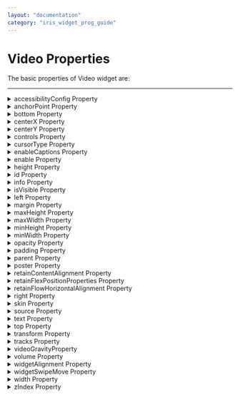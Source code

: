 ```yaml
---
layout: "documentation"
category: "iris_widget_prog_guide"
---
```

                                  


Video Properties
================

The basic properties of Video widget are:

* * *


<details close markdown="block"><summary>accessibilityConfig Property</summary>

* * *

Enables you to control accessibility behavior and alternative text for the widget.

For more information on using accessibility features in your app, see the [Accessibility]({{ site.baseurl }}/docs/documentation/Iris/iris_user_guide/Content/Accessibility_Overview.html) appendix in the Volt MX IrisUser Guide.

<b>Syntax</b>

{% highlight VoltMx %}
accessibilityConfig
{% endhighlight %}

<b>Type</b>

Object

<b>Read/Write</b>

Read + Write

<b>Remarks</b>

*   The accessibilityConfig property is enabled for all the widgets which are supported under the Flex Layout.

> **_Note:_** From Volt MX Iris V9 SP2 GA version, you can provide i18n keys as values to all the attributes used inside the `accessibilityConfig` property. Values provided in the i18n keys take precedence over values provided in `a11yLabel`, `a11yValue`, and `a11yHint` fields.

The accessibilityConfig property is a JavaScript object which can contain the following key-value pairs.

  
| Key | Type | Description | ARIA Equivalent |
| --- | --- | --- | --- |
| a11yIndex | Integer with no floating or decimal number. | This is an optional parameter. Specifies the order in which the widgets are focused on a screen. | For all widgets, this parameter maps to the `aria-index`, `index`, or `taborder` properties. |
| a11yLabel | String | This is an optional parameter. Specifies alternate text to identify the widget. Generally the label should be the text that is displayed on the screen. | For all widgets, this parameter maps to the `aria-labelledby` property of ARIA in HTML. > **_Note:_** For the Image widget, this parameter maps to the **alt** attribute of ARIA in HTML. |
| a11yValue | String | This is an optional parameter. Specifies the descriptive text that explains the action associated with the widget. On the Android platform, the text specified for a11yValue is prefixed to the a11yHint. | This parameter is similar to the a11yLabel parameter. If the a11yValue is defined, the value of a11yValue is appended to the value of a11yLabel. These values are separated by a space. |
| a11yHint | String | This is an optional parameter. Specifies the descriptive text that explains the action associated with the widget. On the Android platform, the text specified for a11yValue is prefixed to the a11yHint. | For all widgets, this parameter maps to the `aria-describedby` property of ARIA in HTML. |
| a11yHidden | Boolean | This is an optional parameter. Specifies if the widget should be ignored by assistive technology. The default option is set to _false_. This option is supported on iOS 5.0 and above, Android 4.1 and above, and SPA | For all widgets, this parameter maps to the `aria-hidden` property of ARIA in HTML. |
| a11yARIA | Object | This is an optional parameter. For each widget, the key and value provided in this object are added as the attribute and value of the HTML tags respectively. Any values provided for attributes such as `aria-labelledby` and `aria-describedby` using this attribute, takes precedence over values given in `a11yLabel` and `a11yHint` fields. When a widget is provided with the following key value pair or attribute using the a11yARIA object, the tabIndex of the widget is automatically appended as zero.`{"role": "main"}``aria-label` | This parameter is only available on the Desktop Web platform. |

Android limitations

*   If the results of the concatenation of a11y fields result in an empty string, then `accessibilityConfig` is ignored and the text that is on widget is read out.
*   The soft keypad does not gain accessibility focus during the right/left swipe gesture when the keypad appears.

SPA/Desktop Web limitations

*   When `accessibilityConfig` property is configured for any widget, the `tabIndex` attribute is added automatically to the `accessibilityConfig` property.
*   The behavior of accessibility depends on the Web browser, Web browser version, Voice Over Assistant, and Voice Over Assistant version.
*   Currently SPA/Desktop web applications support only a few ARIA tags. To achieve more accessibility features, use the attribute a11yARIA. The corresponding tags will be added to the DOM as per these configurations.

<b>Example 1</b> 

This example uses the button widget, but the principle remains the same for all widgets that have an accessibilityConfig property.

{% highlight VoltMx %}//This is a generic property that is applicable for various widgets.
//Here, we have shown how to use the accessibilityConfig Property for button widget.
/*You need to make a corresponding use of the accessibilityConfig property for other applicable widgets.*/

Form1.myButton.accessibilityConfig = {
    "a11yLabel": "Label",
    "a11yValue": "Value",
    "a11yHint": "Hint"    
};
{% endhighlight %}

<b>Example 2</b> 

This example uses the button widget to implement internationalization in `accessibilityConfig` property, but the principle remains the same for all widgets.

{% highlight VoltMx %}/*Sample code to implement internationalization in accessibilityConfig property in Native platform.*/

Form1.myButton.accessibilityConfig = {
    "a11yLabel": voltmx.i18n.getLocalizedString("key1")     
};  
/*Sample code to implement internationalization in accessibilityConfig property in Desktop Web platform.*/

Form1.myButton.accessibilityConfig = {
    "a11yLabel": "voltmx.i18n.getLocalizedString(\"key3\")"
};
{% endhighlight %}

<b>Platform Availability</b>

*   Available in the IDE
*   iOS, Android, SPA, and Desktop Web

* * *

</details>
<details close markdown="block"><summary>anchorPoint Property</summary>

* * *

Specifies the anchor point of the widget bounds rectangle using the widget's coordinate space.

<b>Syntax</b>

{% highlight VoltMx %}
anchorPoint
{% endhighlight %}

<b>Type</b>

JSObject

<b>Read/Write</b>

Read + Write

<b>Remarks</b>

The value for this property is a JavaScript dictionary object with the keys "x" and "y". The values for the "x" and "y" keys are floating-point numbers ranging from 0 to 1. All geometric manipulations to the widget occur about the specified point. For example, applying a rotation transform to a widget with the default anchor point causes the widget to rotate around its center.

The default value for this property is center ( {"x":0.5, "y":0.5} ), that represents the center of the widgets bounds rectangle. The behavior is undefined if the values are outside the range zero (0) to one (1).

<b>Example</b>

{% highlight voltMx %}Form1.widget1.anchorPoint = {
    "x": 0.5,
    "y": 0.5
};
{% endhighlight %}

<b>Platform Availability</b>

*   iOS, Android, Windows, and SPA

* * *

</details>
<details close markdown="block"><summary>bottom Property</summary>

* * *

This property determines the bottom edge of the widget and is measured from the bottom bounds of the parent container.

The bottom property determines the position of the bottom edge of the widget’s bounding box. The value may be set using DP (Device Independent Pixels), Percentage, or Pixels. In freeform layout, the distance is measured from the bottom edge of the parent container. In flow-vertical layout, the value is ignored. In flow-horizontal layout, the value is ignored.

The bottom property is used only if the Height property is not provided.

<b>Syntax</b>

{% highlight VoltMx %}
bottom
{% endhighlight %}

<b>Type</b>

String

<b>Read/Write</b>

Read + Write

<b>Remarks</b>

The property determines the bottom edge of the widget and is measured from the bottom bounds of the parent container.

If the layoutType is set as voltmx.flex.FLOW\_VERTICAL, the bottom property is measured from the top edge of bottom sibling widget. The vertical space between two widgets is measured from bottom of the top sibling widget and the top of the bottom sibling widget.

<b>Example</b>

{% highlight VoltMx %}//Sample code to set the bottom property for widgets by using DP, Percentage and Pixels.
frmHome.widgetID.bottom = "50dp";

frmHome.widgetID.bottom = "10%";

frmHome.widgetID.bottom = "10px";
{% endhighlight %}

<b>Platform Availability</b>

*   Available in the IDE
*   iOS, Android, Windows, SPA , and Desktop Web

* * *

</details>
<details close markdown="block"><summary>centerX Property</summary>

* * *

This property determines the center of a widget measured from the left bounds of the parent container.

The centerX property determines the horizontal center of the widget’s bounding box. The value may be set using DP (Device Independent Pixels), Percentage, or Pixels. In freeform layout, the distance is measured from the left edge of the parent container. In flow-vertical layout, the distance is measured from the left edge of the parent container. In flow-horizontal layout, the distance is measured from the right edge of the previous sibling widget in the hierarchy.

<b>Syntax</b>

{% highlight VoltMx %}
centerX
{% endhighlight %}

<b>Type</b>

String

<b>Read/Write</b>

Read + Write

<b>Remarks</b>

If the layoutType is set as voltmx.flex.FLOW\_HORIZONTAL, the centerX property is measured from right edge of the left sibling widget.

<b>Example</b>

{% highlight VoltMx %}//Sample code to set the centerX property for widgets by using DP, Percentage and Pixels.
frmHome.widgetID.centerX = "50dp";

frmHome.widgetID.centerX = "10%";

frmHome.widgetID.centerX = "10px";
{% endhighlight %}

<b>Platform Availability</b>

*   Available in the IDE
*   iOS, Android, Windows, SPA, and Desktop Web

* * *

</details>
<details close markdown="block"><summary>centerY Property</summary>

* * *

This property determines the center of a widget measured from the top bounds of the parent container.

The centerY property determines the vertical center of the widget’s bounding box. The value may be set using DP (Device Independent Pixels), Percentage, or Pixels. In freeform layout, the distance is measured from the top edge of the parent container. In flow-horizontal layout, the distance is measured from the top edge of the parent container. In flow-vertical layout, the distance is measured from the bottom edge of the previous sibling widget in the hierarchy.

<b>Syntax</b>

{% highlight VoltMx %}
centerY
{% endhighlight %}

<b>Type</b>

String

<b>Read/Write</b>

Read + Write

<b>Remarks</b>

If the layoutType is set as voltmx.flex.FLOW\_VERTICAL, the centerY property is measured from bottom edge of the top sibling widget.

<b>Example</b>

{% highlight VoltMx %}//Sample code to set the centerY property for widgets by using DP, Percentage and Pixels.
frmHome.widgetID.centerY = "50dp";

frmHome.widgetID.centerY = "10%";

frmHome.widgetID.centerY = "10px";
{% endhighlight %}

<b>Platform Availability</b>

*   Available in the IDE
*   iOS, Android, Windows, SPA, and Desktop Web

* * *

</details>
<details close markdown="block"><summary>controls Property</summary>

* * *

Specifies whether to display the video controls or not.

<b>Syntax</b>

{% highlight VoltMx %}
controls
{% endhighlight %}

<b>Type</b>

Boolean

<b>Read/Write</b>

Read only

<b>Remarks</b>

The default value for this property is true.

If set to false, the video controls are not displayed.

If set to true, the video controls are displayed.

<b>Example</b>

{% highlight VoltMx %}//Sample code to set the controls property of a Video widget.  
  
frmVideo.myVideo.controls=true;  

{% endhighlight %}

<b>Platform Availability</b>

*   Available in IDE
*   iOS, Android, and Desktop Web

* * *

</details>
<details close markdown="block"><summary>cursorType Property</summary>

* * *

In Desktop Web applications, when you hover the mouse over any widget, a mouse pointer appears. Using the cursorType property in Iris, you can specify the type of the mouse pointer.

<b>Syntax</b>

{% highlight VoltMx %}
cursorType
{% endhighlight %}

<b>Type</b>

String.

You must provide valid CSS cursor value such as wait, grab, help, etc. to the cursorType property.

<b>Read/Write</b>

Read + Write

<b>Remarks</b>

To add the `cursorType` property using Volt MX Iris in a Desktop Web application, follow these steps.

1.  In Volt MX Iris, open the Desktop Web application. From the **Project** explorer, expand **Responsive Web/ Desktop**\> **Forms** and select the form to which you need to make the changes.
2.  On the canvas, select the widget for which you want to specify the cursor type. For example, button.
3.  From the **Properties** panel, navigate to the **Skin** tab > **Hover Skin** tab.  
    You will find that the details of the hover skin is not enabled here.
4.  Check the **Enable** option to add a hover skin to your widget.  
    The details and configurations of the hover skin is enabled.
5.  Under the **General** section, for the Platform option, click the ellipsis icon.  
    The **Fork Skin** window appears.
6.  In the **Fork Skin** window, for **Desktop**, check under **HTML5 SPA**.
7.  Click **Ok**. You have successfully forked your hover skin for Desktop Web application.  
    You can see that the **Cursor Type** property has been added under the **General** section.
8.  Select a value from the drop-down list to set the **Cursor Type** for the widget.

<b>Example</b>

{% highlight VoltMx %} //This is a generic property and is applicable for many widgets.  
  
/*The example provided is for the Button widget. Make the required changes in the example while using other widgets.*/
  
frmButton.myButton.cursorType = "wait";

{% endhighlight %}

<b>Platform Availability</b>

*   Available in IDE
*   Desktop Web

* * *

</details>
<details close markdown="block"><summary>enableCaptions Property</summary>

* * *

This property specifies the visibility of captions for a video that is playing.

<b>Syntax</b>

{% highlight VoltMx %}
enableCaptions
{% endhighlight %}

<b>Type</b>

Boolean

<b>Read/Write</b>

Read + Write

<b>Example</b>

{% highlight VoltMx %}//Sample code to set the enableCaptions property of a Video widget   
  
//where myVideo is a video widget in frmVideo Form
frmVideo.myVideo.enableCaptions = true/false

{% endhighlight %}

Accessible from IDE

Yes

<b>Platform Availability</b>

*   iOS, Android, and SPA

* * *

</details>
<details close markdown="block"><summary>enable Property</summary>

* * *

The `enable` property is used to control the actionability of the widgets. In a scenario where you want to display a widget but not invoke any action on the widget, configure the `enable` property to false to achieve it.

This is a constructor level property and applicable for all widgets in Volt MX Iris.

<b>Syntax</b>

{% highlight VoltMx %}
enable
{% endhighlight %}

<b>Type</b>

Boolean

<b>Read/Write</b>

Read + Write

<b>Remarks</b>

The default value of this property is true.

When `enable` property is configured to true, the action associated with a widget can be invoked by the user in the application.

When `enable` property is configured to false, the action associated with a widget cannot be invoked by the user in the application.

<b>Example</b>

{% highlight VoltMx %}//This is a generic property and is applicable for many widgets.  
  
/*The example provided is for the Button widget. Make the changes required in the example while using other widgets.*/
  
frmButton.myBtn.enable= true;
{% endhighlight %}

<b>Platform Availability</b>

*   Android, iOS, Windows, SPA, and Desktop web

 

* * *

</details>
<details close markdown="block"><summary>height Property</summary>

* * *

Determines the height of the widget and measured along the y-axis.

The height property determines the height of the widget’s bounding box. The value may be set using DP (Device Independent Pixels), Percentage, or Pixels. For supported widgets, the height may be derived from either the widget or container’s contents by setting the height to “preferred”.

<b>Syntax</b>

{% highlight VoltMx %}
height
{% endhighlight %}

<b>Type</b>

Number, String, and Constant

<b>Read/Write</b>

Read + Write

<b>Remarks</b>

Following are the available measurement options:

*   %: Specifies the values in percentage relative to the parent dimensions.
*   px: Specifies the values in terms of device hardware pixels.
*   dp: Specifies the values in terms of device independent pixels.
*   default: Specifies the default value of the widget.
*   voltmx.flex.USE\_PREFERED\_SIZE: When this option is specified, the layout uses preferred height of the widget as height and preferred size of the widget is determined by the widget and may varies between platforms.

<b>Example</b>

{% highlight VoltMx %}/*Sample code to set the height property for a Video widget by using DP, Percentage and Pixels.*/
frmVideo.myVideo.height="50dp";

frmVideo.myVideo.height="10%";

frmVideo.myVideo.height="10px";

{% endhighlight %}

<b>Platform Availability</b>

*   Available in the IDE
*   iOS
*   Android
*   Windows
*   SPA

* * *

</details>
<details close markdown="block"><summary>id Property</summary>

* * *

id is a unique identifier of a Video consisting of alpha numeric characters. Every Video should have a unique ID within a Form.

> **_Note:_** This is a **Construct-only property**. You cannot set this property through a widget constructor. But you can always read and write data to it.  

<b>Syntax</b>

{% highlight VoltMx %}
id
{% endhighlight %}

<b>Type</b>

String - \[Mandatory\]

<b>Read/Write</b>

Yes - (Read only)

<b>Example</b>

{% highlight VoltMx %}//Defining the properties for Video with Id:"video"
var video1 = new voltmx.ui.Video({
    "id": "video1",
    "isVisible": true,
    "controls": false,
    "width": "100%",
    "height": "100%",
    "zIndex": 3,
    "source": {
        "mp4": "http://www.quirksmode.org.html5/videos/big_buck_bunny.mp4"
    },
    "poster": null,
    "onPrepared": onPreparedCallBack
});

//Reading id of the Video
alert("Video id is :" + video1.id);
{% endhighlight %}

Accessible from IDE

Yes

<b>Platform Availability</b>

*   iOS, Android, SPA, and Desktop Web

* * *

</details>
<details close markdown="block"><summary>info Property</summary>

* * *

A custom JSObject with the key value pairs that a developer can use to store the context with the widget. This will help in avoiding the globals to most part of the programming.

<b>Syntax</b>

{% highlight VoltMx %}
info
{% endhighlight %}

<b>Type</b>

JSObject

<b>Read/Write</b>

Read + Write

<b>Remarks</b>

The info property can hold any JSObject. After assigning the JSObject to this property, the JSObject should not be modified.

<b>Example</b>

{% highlight VoltMx %}//Sample code to set the info property for a Video widget.
frmVideo.myVideo.info={
    key: "video"
};
//Reading info of the Video widget.
alert("TextBox widget info is ::" +frmVideo.myVideo.info);

{% endhighlight %}

Accessible from IDE

Yes

<b>Platform Availability</b>

*   iOS, Android, SPA, and Desktop Web

* * *

</details>
<details close markdown="block"><summary>isVisible Property</summary>

* * *

This property controls the visibility of the Video widget on the form.

Default: _true_

If set to _false,_ the widget is not displayed.

If set to _true,_ the widget is displayed.

<b>Syntax</b>

{% highlight VoltMx %}
isVisible
{% endhighlight %}

<b>Type</b>

Boolean

<b>Read/Write</b>

Yes - (Read and Write)

<b>Example</b>

{% highlight VoltMx %}//Sample code to set the isVisible property of a Video widget.  
  
frmVideo.myVideo.isVisible=true;  

{% endhighlight %}

> **_Note:_** You can set the visibility of a widget dynamically from code using the setVisibility method.

Accessible from IDE

Yes

<b>Platform Availability</b>

*   iOS, Android, SPA, and Desktop Web

* * *

</details>
<details close markdown="block"><summary>left Property</summary>

* * *

This property determines the lower left corner edge of the widget and is measured from the left bounds of the parent container.

The left property determines the position of the left edge of the widget’s bounding box. The value may be set using DP (Device Independent Pixels), Percentage, or Pixels. In freeform layout, the distance is measured from the left edge of the parent container. In flow-vertical layout, the distance is measured from the left edge of the parent container. In flow-horizontal layout, the distance is measured from the right edge of the previous sibling widget in the hierarchy.

<b>Syntax</b>

{% highlight VoltMx %}
left
{% endhighlight %}

<b>Type</b>

String

<b>Read/Write</b>

Read + Write

<b>Remarks</b>

If the layoutType is set as voltmx.flex.FLOW\_HORIZONTAL, the left property is measured from right edge of the left sibling widget.

<b>Example</b>

{% highlight VoltMx %}//Sample code to set the left property for widgets by using DP, Percentage and Pixels.
frmHome.widgetID.left = "50dp";

frmHome.widgetID.left = "10%";

frmHome.widgetID.left = "10px";
{% endhighlight %}

<b>Platform Availability</b>

*   Available in the IDE
*   iOS, Android, Windows, SPA, and Desktop Web

* * *

</details>
<details close markdown="block"><summary>margin Property</summary>

* * *

Defines the space around a widget. You can use this option to define the left, top, right, and bottom distance between the widget and the next element. The Array format is \[left, top, right, bottom\]. For example: \[10,10,10,10\].

To define the margin values for a platform, click the (![](Resources/Images/clicktoedit.png)) button against the property to open the _Margin_ screen. Select the checkbox against the platform for which you want to define the margins and enter the top, left, right, and bottom margin values.

If you want to use the margin values set for a platform across other platforms, you can click the _Apply To_ button and select the platforms on which you want the margin values to be applied.

The following image illustrates the window to define the margins for platforms:

![](Resources/Images/MarginSS.png)

The following image illustrates a widget with a defined margin:

![](Resources/Images/Margin.png)

<b>Syntax</b>

{% highlight VoltMx %}
margin
{% endhighlight %}

<b>Type</b>

Array of Numbers

<b>Read/Write</b>

Yes - (Read and Write)

<b>Example</b>

{% highlight VoltMx %}//Sample code to set the margin property of a Video widget.  
  
frmVideo.myVideo.margin=[5, 5, 5, 5];  

{% endhighlight %}

Accessible from IDE

Yes

<b>Platform Availability</b>

*   SPA

* * *

</details>
<details close markdown="block"><summary>maxHeight Property</summary>

* * *

This property specifies the maximum height of the widget and is applicable only when the height property is not specified.

The maxHeight property determines the maximum height of the widget’s bounding box. The value may be set using DP (Device Independent Pixels), Percentage, or Pixels. The maxHeight value overrides the preferred, or “autogrow” height, if the maxHeight is less than the derived content height of the widget.

<b>Syntax</b>

{% highlight VoltMx %}
maxHeight
{% endhighlight %}

<b>Type</b>

Number

<b>Read/Write</b>

Read + Write

<b>Example</b>

{% highlight VoltMx %}//Sample code to set the maxHeight property for widgets by using DP, Percentage and Pixels.
frmHome.widgetID.maxHeight = "50dp";

frmHome.widgetID.maxHeight = "10%";

frmHome.widgetID.maxHeight = "10px";
{% endhighlight %}

<b>Platform Availability</b>

*   Available in the IDE
*   iOS, Android, Windows, SPA, and Desktop Web

* * *

</details>
<details close markdown="block"><summary>maxWidth Property</summary>

* * *

This property specifies the maximum width of the widget and is applicable only when the width property is not specified.

The Width property determines the maximum width of the widget’s bounding box. The value may be set using DP (Device Independent Pixels), Percentage, or Pixels. The maxWidth value overrides the preferred, or “autogrow” width, if the maxWidth is less than the derived content width of the widget.

<b>Syntax</b>

{% highlight VoltMx %}
maxWidth
{% endhighlight %}

<b>Type</b>

Number

<b>Read/Write</b>

Read + Write

<b>Example</b>

{% highlight VoltMx %}//Sample code to set the maxWidth property for widgets by using DP, Percentage and Pixels.
frmHome.widgetID.maxWidth = "50dp";

frmHome.widgetID.maxWidth = "10%";

frmHome.widgetID.maxWidth = "10px";
{% endhighlight %}

<b>Platform Availability</b>

*   Available in the IDE
*   iOS, Android, Windows, SPA, and Desktop Web

* * *

</details>
<details close markdown="block"><summary>minHeight Property</summary>

* * *

This property specifies the minimum height of the widget and is applicable only when the height property is not specified.

The minHeight property determines the minimum height of the widget’s bounding box. The value may be set using DP (Device Independent Pixels), Percentage, or Pixels. The minHeight value overrides the preferred, or “autogrow” height, if the minHeight is larger than the derived content height of the widget.

<b>Syntax</b>

{% highlight VoltMx %}
minHeight
{% endhighlight %}

<b>Type</b>

Number

<b>Read/Write</b>

Read + Write

<b>Example</b>

{% highlight VoltMx %}//Sample code to set the minHeight property for widgets by using DP, Percentage and Pixels.
frmHome.widgetID.minHeight = "50dp";

frmHome.widgetID.minHeight = "10%";

frmHome.widgetID.minHeight = "10px";
{% endhighlight %}

<b>Platform Availability</b>

*   Available in the IDE
*   iOS, Android, Windows, SPA, and Desktop Web

* * *

</details>
<details close markdown="block"><summary>minWidth Property</summary>

* * *

This property specifies the minimum width of the widget and is applicable only when the width property is not specified.

The minWidth property determines the minimum width of the widget’s bounding box. The value may be set using DP (Device Independent Pixels), Percentage, or Pixels. The minWidth value overrides the preferred, or “autogrow” width, if the minWidth is larger than the derived content width of the widget.

<b>Syntax</b>

{% highlight VoltMx %}
minWidth
{% endhighlight %}

<b>Type</b>

Number

<b>Read/Write</b>

Read only

<b>Example</b>

{% highlight VoltMx %}//Sample code to set the minWidth property for widgets by using DP, Percentage and Pixels.
frmHome.widgetID.minWidth = "50dp";

frmHome.widgetID.minWidth = "10%";

frmHome.widgetID.minWidth = "10px";
{% endhighlight %}

<b>Platform Availability</b>

*   Available in the IDE
*   iOS, Android, Windows, SPA, and Desktop Web

* * *

</details>
<details close markdown="block"><summary>opacity Property</summary>

* * *

Specifies the opacity of the widget. The value of this property must be in the range 0.0 (transparent) to 1.0 (opaque). Any values outside this range are fixed to the nearest minimum or maximum value.

Specifies the opacity of the widget. Valid opacity values range from 0.0 (transparent), to 1.0 (opaque). Values set to less than zero will default to zero. Values more than 1.0 will default to 1. Interaction events set on a transparent widget will still be fired. To disable the events, also set the “isVisible” property to “false”.

<b>Syntax</b>

{% highlight VoltMx %}
opacity
{% endhighlight %}

<b>Type</b>

Number

<b>Read/Write</b>

Read + Write

<b>Remarks</b>

> **_Note:_** This property has more priority compared to the values coming from the configured skin.

<b>Example</b>

{% highlight VoltMx %}//Sample code to make the widget transparent by using the opacity property.
frmHome.widgetID.opacity = 0;

//Sample code to make the widget opaque by using the opacity property.
frmHome.widgetID.opacity = 1;
{% endhighlight %}

<b>Platform Availability</b>

*   Not available in the IDE.
*   iOS, Android, Windows, SPA, and Desktop Web

* * *

</details>
<details close markdown="block"><summary>padding Property</summary>

* * *

Defines the space between the content of the widget and the widget boundaries. You can use this option to define the top, left, right, and bottom distance between the widget content and the widget boundary. The Array format is \[left, top, right, bottom\]. For example: \[10,10,10,10\].

To define the padding values for a platform, click the (![](Resources/Images/clicktoedit.png)) button against the property to open the _Padding_ screen. Select the checkbox against the platform for which you want to define the padding's and enter the top, left, right, and bottom padding values.

If you want to use the padding values set for a platform across other platforms, you can click the _Apply To_ button and select the platforms on which you want the padding values to be applied.

> **_Note:_** Due to Browser restrictions, you cannot apply Padding for a [ComboBox](ComboBox.html), [Form](Form.html) and [ListBox](ListBox.html) widgets on Mobile Web platform.

> **_Note:_** If no skin is applied to a Button, then Padding is not supported on iPhone. This is due to iOS Safari browser limitation. If you want the padding to be applied, apply a skin to the button and then apply padding.

The following image illustrates the window to define the padding's for platforms:

![](Resources/Images/PaddingSS.png)  
  
The following image illustrates a widget with a defined padding:

![](Resources/Images/Padding.png)

<b>Syntax</b>

{% highlight VoltMx %}
padding
{% endhighlight %}

<b>Type</b>

Array of Numbers

<b>Read/Write</b>

Yes - (Read and Write)

<b>Example</b>

{% highlight VoltMx %}//Sample code to set the padding property of a Video widget.  
  
frmVideo.myVideo.padding=[5, 5, 5, 5];  

{% endhighlight %}

Accessible from IDE

Yes

<b>Platform Availability</b>

*   SPA

* * *

</details>
<details close markdown="block"><summary>parent Property</summary>

* * *

Helps you access the parent of the widget. If the widget is not part of the widget hierarchy, the parent property returns null.

<b>Syntax</b>

{% highlight VoltMx %}
parent
{% endhighlight %}

<b>Read/Write</b>

Read only

<b>Remarks</b>

> **_Note:_** The property works for all the widgets inside a FlexForm, FlexContainer or FlexScrollContainer.

<b>Example</b>

{% highlight VoltMx %}function func() {

    voltmx.print("The parent of the widget" + JSON.stringify(Form1.widgetID.parent));

}
{% endhighlight %}

<b>Platform Availability</b>

*   Not available in the IDE
*   iOS, Android, Windows, SPA, and Desktop Web

* * *

</details>
<details close markdown="block"><summary>poster Property</summary>

* * *

You can specify an image which is to be displayed as a poster or as a starting image for the video. The image location must point to an external URL. For example, www.voltmx.com/sites/all/themes/voltmx/logo.png

<b>Syntax</b>

{% highlight VoltMx %} poster
{% endhighlight %}

<b>Type</b>

{% highlight VoltMx %}
String
{% endhighlight %}


<b>Read/Write</b>

No

<b>Example</b>

{% highlight VoltMx %}//Defining the properties for Video with poster:"Sample URL"
var videoBasic = {
    Id: "video",
    skin: "vSkin",
    source: {
        mp4: "mp4 URL",
        web: "webm URL",
        ogg: "ogv URL"
    },
    isVisible: true
};

var videoLayout = {
    widgetAlignment: constants.WIDGET_ALIGN_TOP_LEFT,
    containerWeight: 99,
    padding: [5, 5, 5, 5]
};

//Creating the Video.
var video = new voltmx.ui.Video(videoBasic, videoLayout, {
    poster: "Sample URL"
});
/*Sample URL means URL of the poster which will be displayed 
when the video is not playing.*/
{% endhighlight %}

Accessible from IDE

Yes

<b>Platform Availability</b>

*   Mobile Web (advanced)
*   SPA

* * *

</details>
<details close markdown="block"><summary>retainContentAlignment Property</summary>

* * *

This property is used to retain the content alignment property value, as it was defined.

> **_Note:_** Locale-level configurations take priority when invalid values are given to this property, or if it is not defined.

The mirroring widget layout properties should be defined as follows.

{% highlight VoltMx %}function getIsFlexPositionalShouldMirror(widgetRetainFlexPositionPropertiesValue) {
    return (isI18nLayoutConfigEnabled &&
    localeLayoutConfig[defaultLocale]
    ["mirrorFlexPositionalProperties"] == true &&
    !widgetRetainFlexPositionPropertiesValue);
}
{% endhighlight %}

The following table illustrates how widgets consider Local flag and Widget flag values.

  
| Properties | Local Flag Value | Widget Flag Value | Action |
| --- | --- | --- | --- |
| Mirror/retain FlexPositionProperties | true | true | Use the designed layout from widget for all locales. Widget layout overrides everything else. |
| Mirror/retain FlexPositionProperties | true | false | Use Mirror FlexPositionProperties since locale-level Mirror is true. |
| Mirror/retain FlexPositionProperties | true | not specified | Use Mirror FlexPositionProperties since locale-level Mirror is true. |
| Mirror/retain FlexPositionProperties | false | true | Use the designed layout from widget for all locales. Widget layout overrides everything else. |
| Mirror/retain FlexPositionProperties | false | false | Use the Design/Model-specific default layout. |
| Mirror/retain FlexPositionProperties | false | not specified | Use the Design/Model-specific default layout. |
| Mirror/retain FlexPositionProperties | not specified | true | Use the designed layout from widget for all locales. Widget layout overrides everything else. |
| Mirror/retain FlexPositionProperties | not specified | false | Use the Design/Model-specific default layout. |
| Mirror/retain FlexPositionProperties | not specified | not specified | Use the Design/Model-specific default layout. |

<b>Syntax</b>

{% highlight VoltMx %}
retainContentAlignment
{% endhighlight %}

<b>Type</b>

Boolean

<b>Read/Write</b>

No (only during widget-construction time)

<b>Example</b>

{% highlight VoltMx %}//This is a generic property that is applicable for various widgets.
//Here, we have shown how to use the retainContentAlignment property for Button widget.
/*You need to make a corresponding use of the 
retainContentAlignment property for other applicable widgets.*/
var btn = new voltmx.ui.Button({
    "focusSkin": "defBtnFocus",
    "height": "50dp",
    "id": "myButton",
    "isVisible": true,
    "left": "0dp",
    "skin": "defBtnNormal",
    "text": "text always from top left",
    "top": "0dp",
    "width": "260dp",
    "zIndex": 1
}, {
    "contentAlignment": constants.CONTENT_ALIGN_TOP_LEFT,
    "displayText": true,
    "padding": [0, 0, 0, 0],
    "paddingInPixel": false,
    "retainFlexPositionProperties": false,
    "retainContentAlignment": true
}, {});
{% endhighlight %}

<b>Platform Availability</b>

*   Available in IDE
*   Windows, iOS, Android, and SPA

* * *

</details>
<details close markdown="block"><summary>retainFlexPositionProperties Property</summary>

* * *

This property is used to retain flex positional property values as they were defined. The flex positional properties are left, right, and padding.

> **_Note:_** Locale-level configurations take priority when invalid values are given to this property, or if it is not defined.

The mirroring widget layout properties should be defined as follows.

{% highlight VoltMx %}function getIsFlexPositionalShouldMirror(widgetRetainFlexPositionPropertiesValue) {
    return (isI18nLayoutConfigEnabled &&
    localeLayoutConfig[defaultLocale]
    ["mirrorFlexPositionalProperties"] == true &&
    !widgetRetainFlexPositionPropertiesValue);
}
{% endhighlight %}

The following table illustrates how widgets consider Local flag and Widget flag values.

  
| Properties | Local Flag Value | Widget Flag Value | Action |
| --- | --- | --- | --- |
| Mirror/retain FlexPositionProperties | true | true | Use the designed layout from widget for all locales. Widget layout overrides everything else. |
| Mirror/retain FlexPositionProperties | true | false | Use Mirror FlexPositionProperties since locale-level Mirror is true. |
| Mirror/retain FlexPositionProperties | true | not specified | Use Mirror FlexPositionProperties since locale-level Mirror is true. |
| Mirror/retain FlexPositionProperties | false | true | Use the designed layout from widget for all locales. Widget layout overrides everything else. |
| Mirror/retain FlexPositionProperties | false | false | Use the Design/Model-specific default layout. |
| Mirror/retain FlexPositionProperties | false | not specified | Use the Design/Model-specific default layout. |
| Mirror/retain FlexPositionProperties | not specified | true | Use the designed layout from widget for all locales. Widget layout overrides everything else. |
| Mirror/retain FlexPositionProperties | not specified | false | Use the Design/Model-specific default layout. |
| Mirror/retain FlexPositionProperties | not specified | not specified | Use the Design/Model-specific default layout. |

<b>Syntax</b>

{% highlight VoltMx %}
retainFlexPositionProperties
{% endhighlight %}


<b>Type</b>

Boolean

<b>Read/Write</b>

No (only during widget-construction time)

<b>Example</b>

{% highlight VoltMx %}//This is a generic property that is applicable for various widgets.
//Here, we have shown how to use the retainFlexPositionProperties property for Button widget.
/*You need to make a corresponding use of the 
retainFlexPositionProperties property for other applicable widgets.*/
var btn = new voltmx.ui.Button({
    "focusSkin": "defBtnFocus",
    "height": "50dp",
    "id": "myButton",
    "isVisible": true,
    "left": "0dp",
    "skin": "defBtnNormal",
    "text": "always left",
    "top": "0dp",
    "width": "260dp",
    "zIndex": 1
}, {
    "contentAlignment": constants.CONTENT_ALIGN_CENTER,
    "displayText": true,
    "padding": [0, 0, 0, 0],
    "paddingInPixel": false,
    "retainFlexPositionProperties": true,
    "retainContentAlignment": false
}, {});
{% endhighlight %}

<b>Platform Availability</b>

*   Available in IDE
*   Windows, iOS, Android, and SPA

* * *

</details>
<details close markdown="block"><summary>retainFlowHorizontalAlignment Property</summary>

* * *

This property is used to convert Flow Horizontal Left to Flow Horizontal Right.

> **_Note:_** Locale-level configurations take priority when invalid values are given to this property, or if it is not defined.

The mirroring widget layout properties should be defined as follows.

{% highlight VoltMx %}function getIsFlexPositionalShouldMirror(widgetRetainFlexPositionPropertiesValue) {
    return (isI18nLayoutConfigEnabled &&
    localeLayoutConfig[defaultLocale]
    ["mirrorFlexPositionalProperties"] == true &&
    !widgetRetainFlexPositionPropertiesValue);
}
{% endhighlight %}

The following table illustrates how widgets consider Local flag and Widget flag values.

  
| Properties | Local Flag Value | Widget Flag Value | Action |
| --- | --- | --- | --- |
| Mirror/retain FlexPositionProperties | true | true | Use the designed layout from widget for all locales. Widget layout overrides everything else. |
| Mirror/retain FlexPositionProperties | true | false | Use Mirror FlexPositionProperties since locale-level Mirror is true. |
| Mirror/retain FlexPositionProperties | true | not specified | Use Mirror FlexPositionProperties since locale-level Mirror is true. |
| Mirror/retain FlexPositionProperties | false | true | Use the designed layout from widget for all locales. Widget layout overrides everything else. |
| Mirror/retain FlexPositionProperties | false | false | Use the Design/Model-specific default layout. |
| Mirror/retain FlexPositionProperties | false | not specified | Use the Design/Model-specific default layout. |
| Mirror/retain FlexPositionProperties | not specified | true | Use the designed layout from widget for all locales. Widget layout overrides everything else. |
| Mirror/retain FlexPositionProperties | not specified | false | Use the Design/Model-specific default layout. |
| Mirror/retain FlexPositionProperties | not specified | not specified | Use the Design/Model-specific default layout. |

<b>Syntax</b>

{% highlight VoltMx %}
retainFlowHorizontalAlignment
{% endhighlight %}

<b>Type</b>

Boolean

<b>Read/Write</b>

No (only during widget-construction time)

<b>Example</b>

{% highlight VoltMx %}//This is a generic property that is applicable for various widgets.
//Here, we have shown how to use the retainFlowHorizontalAlignment property for Button widget.
/*You need to make a corresponding use of the 
retainFlowHorizontalAlignment property for other applicable widgets. */
var btn = new voltmx.ui.Button({
 "focusSkin": "defBtnFocus",
 "height": "50dp",
 "id": "myButton",
 "isVisible": true,
 "left": "0dp",
 "skin": "defBtnNormal",
 "text": "always left",
 "top": "0dp",
 "width": "260dp",
 "zIndex": 1
}, {
 "contentAlignment": constants.CONTENT_ALIGN_CENTER,
 "displayText": true,
 "padding": [0, 0, 0, 0],
 "paddingInPixel": false,
 "retainFlexPositionProperties": true,
 "retainContentAlignment": false,
 "retainFlowHorizontalAlignment ": false
}, {});
{% endhighlight %}

<b>Platform Availability</b>

*   Available in IDE
*   Windows, iOS, Android, and SPA

* * *

</details>
<details close markdown="block"><summary>right Property</summary>

* * *

This property determines the lower right corner of the widget and is measured from the right bounds of the parent container.

The right property determines the position of the right edge of the widget’s bounding box. The value may be set using DP (Device Independent Pixels), Percentage, or Pixels. In freeform layout, the distance is measured from the left edge of the parent container. In flow-vertical layout, value is ignored. In flow-horizontal layout, the value is ignored.

The right property is used only if the width property is not provided.

<b>Syntax</b>

{% highlight VoltMx %}
right
{% endhighlight %}


<b>Type</b>

String

<b>Read/Write</b>

Read + Write

<b>Remarks</b>

If the layoutType is set as voltmx.flex.FLOW\_HORIZONTAL, the right property is measured from left edge of the right sibling widget. The horizontal space between two widgets is measured from right of the left sibling widget and left of the right sibling widget.

<b>Example</b>

{% highlight VoltMx %}//Sample code to set the right property for widgets by using DP, Percentage and Pixels.
frmHome.widgetID.right = "50dp";

frmHome.widgetID.right = "10%";

frmHome.widgetID.right = "10px";
{% endhighlight %}

<b>Platform Availability</b>

*   Available in the IDE
*   iOS, Android, Windows, SPA, and Desktop Web

* * *

</details>
<details close markdown="block"><summary>skin Property</summary>

* * *

Specifies the look and feel of the video.

<b>Syntax</b>

{% highlight VoltMx %}
skin
{% endhighlight %}

<b>Type</b>

String

<b>Read/Write</b>

Yes - (Read and Write)

<b>Example</b>

{% highlight VoltMx %}//Sample code to set the skin property of a Video widget.  
  
frmVideo.myVideo.skin="vSkin";  

{% endhighlight %}

Accessible from IDE

Yes

<b>Platform Availability</b>

*   iOS, Android, SPA, and Desktop Web

* * *

</details>
<details close markdown="block"><summary>source Property</summary>

* * *

The feature specifies the URLs of a video that is to be streamed, the path of the video from the local asset, and the video captured from the camera.

> **_Note:_** It is mandatory to specify the URLs for all the three different formats. The device browser plays a format that is compatible with the underlying Native SDK.

<b>Syntax</b>

{% highlight VoltMx %}
source
{% endhighlight %}

<b>Type</b>

JSObject

<b>Read/Write</b>

Yes - (Read and Write)

<b>Remarks</b>

Define the source parameter as a JSObject with key as mp4, mov, or rawBytes. For example:

*   SPA

{% highlight VoltMx %}{
    mp4: "mp4 URL",
    webm: "webm URL",
    ogg: "ogv URL"
}
{% endhighlight %}

*   iOS

{% highlight VoltMx %}{
    mp4: "mp4 URL",
    mov: "mov URL",
    "rawBytes": camera1.rawBytes
}
{% endhighlight %}

*   Android

{% highlight VoltMx %}{
    mp4: "mp4 URL",
    "rawBytes": camera1.rawBytes
}
{% endhighlight %}

The "camera1.rawBytes" in the above examples is the output from the voltmx.camera.rawBytes.

The following table lists the formats supported for different platforms.

  
| Platform | Formats |
| --- | --- |
| SPA  | MPEG 4 (mp4), webm, and ogv |
| Android | MPEG 4 and rawBytes |
| iOS | MPEG 4, MOV (mov), and voltmx.types.rawBytes |

In the iOS and Android platforms, by default, mp4 format is selected as the source format even when other formats are defined. For example, if the source is defined as shown below, the application selects the mp4 format as the source and ignores other source files irrespective of order of the definition - that is, in the below example, even "rawBytes":camera1.rawBytes is defined at the beginning of the syntax, still the application selects the mp4 file as source.

{% highlight VoltMx %}"source": { 
	  "rawBytes":camera1.rawBytes, 
	  "mp4":"URL goes here", 
	  "mov": ”URL goes here”
}
{% endhighlight %}

In the Android platform, the application selects the rawBytes as the source when the mp4 is not defined in the syntax.

In the iOS platform, when only mov and rawBytes source files are defined in the syntax, the application selects the mov format as the source. and rawBytes is selected as source when only rawBytes source file is defined in the syntax.

You can modify the source type using the [setSource](Video_Method.html#setSourc) method.

<b>Example</b>

{% highlight VoltMx %}/*Sample code to set the source property of a Video widget where myCamera is a Camera widget in frmVideo Form.*/
frmVideo.myVideo.source = {
 "mp4": "http://www.quirksmode.org.html5/videos/big_buck_bunny.mp4",
 "mov": "video file path",
 "rawBytes": frmVideo.myCamera.rawBytes
};  

{% endhighlight %}

Accessible from IDE

Yes

<b>Platform Availability</b>

*   iOS, Android, SPA, and Desktop Web

* * *

</details>
<details close markdown="block"><summary>text Property</summary>

* * *

Specifies a general or descriptive text for the Video widget.

<b>Syntax</b>

{% highlight VoltMx %}
text
{% endhighlight %}

<b>Type</b>

String

<b>Read/Write</b>

Read and Write

<b>Example</b>

{% highlight VoltMx %}//Sample code to set the text property of a Video widget.
frmVideo.myVideo.text="samplevideo";  

{% endhighlight %}

Accessible from IDE

Yes

<b>Platform Availability</b>

*   SPA

* * *

</details>
<details close markdown="block"><summary>top Property</summary>

* * *

This property determines the top edge of the widget and measured from the top bounds of the parent container.

The top property determines the position of the top edge of the widget’s bounding box. The value may be set using DP (Device Independent Pixels), Percentage, or Pixels. In freeform layout, the distance is measured from the top edge of the parent container. In flow-vertical layout, the distance is measured from the bottom edge of the previous sibling widget in the hierarchy. In flow-horizontal layout, the distance is measured from the left edge of the parent container.

<b>Syntax</b>

{% highlight VoltMx %}
top
{% endhighlight %}

<b>Type</b>

String

<b>Read/Write</b>

Read + Write

<b>Remarks</b>

If the layoutType is set as voltmx.flex.FLOW\_VERTICAL, the top property is measured from the bottom edge of the top sibling widget. The vertical space between two widgets is measured from bottom of the top sibling widget and top of the bottom sibling widget.

<b>Example</b>

{% highlight VoltMx %}//Sample code to set the top property for widgets by using DP, Percentage and Pixels.
frmHome.widgetID.top = "50dp";

frmHome.widgetID.top = "10%";

frmHome.widgetID.top = "10px";
{% endhighlight %}

<b>Platform Availability</b>

*   Available in the IDE
*   iOS, Android, Windows, SPA, and Desktop Web

* * *

</details>
<details close markdown="block"><summary>transform Property</summary>

* * *

Contains an animation transformation that can be used to animate the widget.

<b>Syntax</b>

{% highlight VoltMx %}
transform
{% endhighlight %}

<b>Type</b>

JSObject

<b>Read/Write</b>

Read + Write

<b>Remarks</b>

This property is set to the identify transform by default. Any transformations applied to the widget occur relative to the widget's anchor point. The transformation contained in this property must be created using the [voltmx.ui.makeAffineTransform]({{ site.baseurl }}/docs/documentation/Iris/iris_api_dev_guide/content/voltmx.ui_functions.html#makeAffi) function.

<b>Example</b>

This example uses the button widget, but the principle remains the same for all widgets that have a transform property.

{% highlight VoltMx %}//Animation sample
var newTransform = voltmx.ui.makeAffineTransform();
newTransform.translate3D(223, 12, 56);

//translates by 223 xAxis,12 in yAxis,56 in zAxis
widget.transform = newTransform;
{% endhighlight %}

<b>Platform Availability</b>

*   iOS, Android, Windows, and SPA

* * *

</details>
<details close markdown="block"><summary>tracks Property</summary>

* * *

Specifies the tracks or captions of a playing video.

<b>Syntax</b>

{% highlight VoltMx %}
tracks
{% endhighlight %}

<b>Type</b>

JSObject

This JSON object contains the following keys:

*   `src`: The .vtt file containing the subtitles of the video.
*   `displayName`: The name of the language of the subtitles displayed on the video.
*   `srclang`: The language name of the subtitles.
*   `default`: When configured to True, the track list will display if captions are enabled.

<b>Read/Write</b>

Read and Write

<b>Remarks</b>

When you import a `.vtt` file containing the subtitles/ captions of the video using Iris, the file is placed in the following folders:

*   for Desktop Web: `<workspace location>/ <Application name>/ resources/ desktop/web/ desktopweb`
*   for Native platforms: `<workspace location>/ <Application name>/ resources/ <mobile/tablet>/common/ raw`

If you set the [enableCaptions](#enableCaptions) property to true, by default, the details of the first track are selected. In the following example, while playing the video, English captions display.

You can modify the source type using the [setTracks](Video_Method.html#setTracks) method.

<b>Example</b>

Accessible from IDE

Yes

<b>Platform Availability</b>

*   iOS, Android, and Desktop Web

* * *

</details>
<details close markdown="block"><summary>videoGravityProperty</summary>

* * *

videoGravity Property helps to decide how to render a video content inside the Video widget. This property helps to decide whether the video content needs to scale or stretch inside the Video widget.

<b>Syntax</b>

{% highlight VoltMx %}
videoGravity
{% endhighlight %}

<b>Type</b>

Number (constants)

<b>Read/Write</b>

Read and Write

<b>Remarks</b>

The defaut value for this property is constants .VIDEO\_GRAVITY\_RESIZE\_ASPECT.

You can assign the following constants to the **videoGravity** property.

*   constants .VIDEO\_GRAVITY\_RESIZE : Use this option, if you want to stretch the video to occupy the whole Video widget.
*   constants .VIDEO\_GRAVITY\_RESIZE\_ASPECT: Use this option, if you want to preserve the video's aspect ratio.
*   constants .VIDEO\_GRAVITY\_RESIZE\_ASPECT\_FILL: Use this option, when you want to preserve the video's aspect ratio as well as fill the video inside the Video widget.

<b>Example</b>

{% highlight VoltMx %}
Form1.videoWidget.videoGravity = constants.VIDEO_GRAVITY_RESIZE_ASPECT_FILL;
{% endhighlight %}

<b>Platform Availability</b>

*   iOS

* * *

</details>
<details close markdown="block"><summary>volume Property</summary>

* * *

Specifies the current volume of the audio of the video.

<b>Syntax</b>

{% highlight VoltMx %}
volume
{% endhighlight %}


<b>Type</b>

Number

<b>Read/Write</b>

Read and Write

<b>Remarks</b>

The value of this property should be between 0.0 and 1.0. For example:

*   1.0 is the highest volume (100 percent) and the default value.
*   0.5 is the half volume (50 percent).
*   0.0 is no volume (muted).

<b>Example</b>

{% highlight VoltMx %}//Sample code to set the volume property of a Video widget.
frmVideo.myVideo.volume=0.5;  

{% endhighlight %}

* * *

</details>
<details close markdown="block"><summary>widgetAlignment Property</summary>

* * *

Indicates how a widget is to be anchored with respect to its parent. Each of these below options have a horizontal alignment attribute and a vertical alignment attribute. For example, WIDGET\_ALIGN\_TOP\_LEFT specifies the vertical alignment as TOP and horizontal alignment as LEFT.

<b>Syntax</b>

{% highlight VoltMx %}
widgetAlignment
{% endhighlight %}

Default: WIDGET\_ALIGN\_CENTER

The available options are:

*   WIDGET\_ALIGN\_TOP\_LEFT
*   WIDGET\_ALIGN\_TOP\_CENTER
*   WIDGET\_ALIGN\_TOP\_RIGHT
*   WIDGET\_ALIGN\_MIDDLE\_LEFT
*   WIDGET\_ALIGN\_CENTER
*   WIDGET\_ALIGN\_MIDDLE\_RIGHT
*   WIDGET\_ALIGN\_BOTTOM\_LEFT
*   WIDGET\_ALIGN\_BOTTOM\_CENTER
*   WIDGET\_ALIGN\_BOTTOM\_RIGHT

<b>Type</b>

Number

<b>Read/Write</b>

No

<b>Example</b>

{% highlight VoltMx %}//Sample code to set the widgetAlignment property of a Video widget.
frmVideo.myVideo.widgetAlignment=constants.WIDGET_ALIGN_MIDDLE_LEFT;  

{% endhighlight %}

Accessible from IDE

Yes

<b>Platform Availability</b>

*   SPA

* * *

</details>
<details close markdown="block"><summary>widgetSwipeMove Property</summary>

* * *

This property is used to enable and configure left or right swipe actions for a widget. The widgetSwipeMove Property can be used for all widgets . The most common use case is for implementing swipe action for individual rows in Segment.

<b>Syntax</b>

{% highlight VoltMx %}
widgetSwipeMove
{% endhighlight %}

<b>Type</b>

String

<b>Read/Write</b>

Read + Write

Input Parameters

<table style="width: 100%;margin-left: 0;margin-right: auto;mc-table-style: url('Resources/TableStyles/2015DefinitiveBasicTable.css');" class="TableStyle-2015DefinitiveBasicTable" cellspacing="0"><colgroup><col class="TableStyle-2015DefinitiveBasicTable-Column-Column1" style="width: 80px;"> <col class="TableStyle-2015DefinitiveBasicTable-Column-Column1" style="width: 80px;"> <col class="TableStyle-2015DefinitiveBasicTable-Column-Column1" style="width: 184px;"> <col class="TableStyle-2015DefinitiveBasicTable-Column-Column1" style="width: 300px;"></colgroup><tbody><tr class="TableStyle-2015DefinitiveBasicTable-Body-Body1"><td class="TableStyle-2015DefinitiveBasicTable-BodyE-Column1-Body1" style="text-align: center;">Parameter Name</td><td class="TableStyle-2015DefinitiveBasicTable-BodyE-Column1-Body1">Type</td><td class="TableStyle-2015DefinitiveBasicTable-BodyE-Column1-Body1" style="text-align: center;">Default Value</td><td class="TableStyle-2015DefinitiveBasicTable-BodyD-Column1-Body1" style="text-align: center;">Description</td></tr><tr class="TableStyle-2015DefinitiveBasicTable-Body-Body1"><td class="TableStyle-2015DefinitiveBasicTable-BodyE-Column1-Body1">translate</td><td class="TableStyle-2015DefinitiveBasicTable-BodyE-Column1-Body1">Boolean</td><td class="TableStyle-2015DefinitiveBasicTable-BodyE-Column1-Body1">true</td><td class="TableStyle-2015DefinitiveBasicTable-BodyD-Column1-Body1">This is an optional parameter. When the value of this parameter is set as true, the widget moves along with the swipe in the same direction.</td></tr><tr class="TableStyle-2015DefinitiveBasicTable-Body-Body1"><td class="TableStyle-2015DefinitiveBasicTable-BodyE-Column1-Body1">Xboundaries</td><td class="TableStyle-2015DefinitiveBasicTable-BodyE-Column1-Body1">Array</td><td class="TableStyle-2015DefinitiveBasicTable-BodyE-Column1-Body1">Size of the current widget</td><td class="TableStyle-2015DefinitiveBasicTable-BodyD-Column1-Body1">This is an optional parameter and it defines the boundaries of the swipe in the X-axis.</td></tr><tr class="TableStyle-2015DefinitiveBasicTable-Body-Body1"><td class="TableStyle-2015DefinitiveBasicTable-BodyE-Column1-Body1">swipeLeft/swipeRight</td><td class="TableStyle-2015DefinitiveBasicTable-BodyE-Column1-Body1">JS Object</td><td class="TableStyle-2015DefinitiveBasicTable-BodyE-Column1-Body1">&nbsp;</td><td class="TableStyle-2015DefinitiveBasicTable-BodyD-Column1-Body1">This is an optional parameter and it is used to define the configuration of the widget while swiping to the left/ right. Each <i>swipeLeft</i> or <i>swipeRight</i>parameter is an array of configuration attributes containing <i>translateRange</i> , <i>callback</i> , <i>translatePos</i> , and <i>translate</i>. This JS&nbsp;Object defines the behavior of the widget during the swipe action.</td></tr><tr class="TableStyle-2015DefinitiveBasicTable-Body-Body1"><td class="TableStyle-2015DefinitiveBasicTable-BodyE-Column1-Body1">translateRange</td><td class="TableStyle-2015DefinitiveBasicTable-BodyE-Column1-Body1">Array</td><td class="TableStyle-2015DefinitiveBasicTable-BodyE-Column1-Body1">Size of the current widget</td><td class="TableStyle-2015DefinitiveBasicTable-BodyD-Column1-Body1">This is an optional parameter and it defines the sub-boundaries for the action when the swipe action ends.</td></tr><tr class="TableStyle-2015DefinitiveBasicTable-Body-Body1"><td class="TableStyle-2015DefinitiveBasicTable-BodyE-Column1-Body1">translatePos</td><td class="TableStyle-2015DefinitiveBasicTable-BodyE-Column1-Body1">Array</td><td class="TableStyle-2015DefinitiveBasicTable-BodyE-Column1-Body1">Previous position of the widget</td><td class="TableStyle-2015DefinitiveBasicTable-BodyD-Column1-Body1">This is an optional parameter and it determines the final translation position to be applied to the widget when the widget swipe reaches the <i>translateRange</i> value.</td></tr><tr class="TableStyle-2015DefinitiveBasicTable-Body-Body1"><td class="TableStyle-2015DefinitiveBasicTable-BodyB-Column1-Body1">callback</td><td class="TableStyle-2015DefinitiveBasicTable-BodyB-Column1-Body1">JS Object</td><td class="TableStyle-2015DefinitiveBasicTable-BodyB-Column1-Body1">null</td><td class="TableStyle-2015DefinitiveBasicTable-BodyA-Column1-Body1">This is an optional parameter and it defines the callback which needs to be triggered when the finger swipe reaches the sub boundary defined in <i>translateRange</i>. The attributes inside this parameter are described in the following table.</td></tr></tbody></table>

The following table consists of the parameters of the _callback_ parameter:

<table style="width: 100%;margin-left: 0;margin-right: auto;mc-table-style: url('Resources/TableStyles/2015DefinitiveBasicTable.css');" class="TableStyle-2015DefinitiveBasicTable" cellspacing="0"><colgroup><col class="TableStyle-2015DefinitiveBasicTable-Column-Column1" style="width: 111px;"> <col class="TableStyle-2015DefinitiveBasicTable-Column-Column1" style="width: 93px;"> <col class="TableStyle-2015DefinitiveBasicTable-Column-Column1"></colgroup><tbody><tr class="TableStyle-2015DefinitiveBasicTable-Body-Body1"><td class="TableStyle-2015DefinitiveBasicTable-BodyE-Column1-Body1" style="text-align: center;">Parameter Name</td><td class="TableStyle-2015DefinitiveBasicTable-BodyE-Column1-Body1">Type</td><td class="TableStyle-2015DefinitiveBasicTable-BodyD-Column1-Body1" style="text-align: center;">Description</td></tr><tr class="TableStyle-2015DefinitiveBasicTable-Body-Body1"><td class="TableStyle-2015DefinitiveBasicTable-BodyE-Column1-Body1">widgetHandle</td><td class="TableStyle-2015DefinitiveBasicTable-BodyE-Column1-Body1">&nbsp;</td><td class="TableStyle-2015DefinitiveBasicTable-BodyD-Column1-Body1">This parameter consists of the widget handle or ID of the widget on which the swipe action has been performed.</td></tr><tr class="TableStyle-2015DefinitiveBasicTable-Body-Body1"><td class="TableStyle-2015DefinitiveBasicTable-BodyE-Column1-Body1">context</td><td class="TableStyle-2015DefinitiveBasicTable-BodyE-Column1-Body1">JS Object</td><td class="TableStyle-2015DefinitiveBasicTable-BodyD-Column1-Body1">This is applicable only for widgets inside the Segment with row templates. Each context parameter consists of <i>rowIndex</i>, <i>sectionIndex</i> and <i>widgetref</i></td></tr><tr class="TableStyle-2015DefinitiveBasicTable-Body-Body1"><td class="TableStyle-2015DefinitiveBasicTable-BodyE-Column1-Body1">rowIndex</td><td class="TableStyle-2015DefinitiveBasicTable-BodyE-Column1-Body1">Number</td><td class="TableStyle-2015DefinitiveBasicTable-BodyD-Column1-Body1">This parameter stores the row index of the Segment containing the swiped widget.</td></tr><tr class="TableStyle-2015DefinitiveBasicTable-Body-Body1"><td class="TableStyle-2015DefinitiveBasicTable-BodyE-Column1-Body1">sectionIndex</td><td class="TableStyle-2015DefinitiveBasicTable-BodyE-Column1-Body1">Number</td><td class="TableStyle-2015DefinitiveBasicTable-BodyD-Column1-Body1">This parameter stores the section index of the Segment containing the swiped widget.</td></tr><tr class="TableStyle-2015DefinitiveBasicTable-Body-Body1"><td class="TableStyle-2015DefinitiveBasicTable-BodyB-Column1-Body1">widgetref</td><td class="TableStyle-2015DefinitiveBasicTable-BodyB-Column1-Body1">widgetHandle</td><td class="TableStyle-2015DefinitiveBasicTable-BodyA-Column1-Body1">This parameter stores the handle of the Segment containing the swiped widget.</td></tr></tbody></table>

<b>Remarks</b>

*   For a Segment, the **widgetSwipeMove** Property is configured while setting the data of the Segment.

> **_Note:_** It is not recommended to assign the widgetSwipeMove property on a top Flex container of the segment template widget.

Limitations

*   When a translation animation is applied to the same widget that has **widgetSwipeMove** already configured, the action which has been performed last takes precedence. For example, if you have set a translation animation on a FlexContainer and then set the _widgetSwipeMove_ property, the actions set in _widgetSwipeMove_ take precedence over the translation animation.
*   The state of the swipe transition of the widget is not retained.
*   In a Segment, the _widgetSwipeMove_ Property must be configured for the rows so that they reset to the previous position.

*   If the widgetSwipeMove property is configured on a top level Flex container of a segment template, the onRowClick event will not be triggered. - Applicable on iOS, Android, and SPA.
*   Android limitation: On Android devices, when the user lifts their finger, the transition occurs immediately.

<b>Example</b>

Following is a code snippet for a mail app. Here we have used a Segment for listing the mail and the _widgetSwipeMove_ Property has been configured for the _SwipeFlex_ FlexContainer.

{% highlight VoltMx %}//This is a generic property that is applicable for various widgets.  
//Here, we have shown how to use the widetSwipeMove property for Button widget.
/*You need to make a corresponding use of the 
widgetSwipeMove property for other applicable widgets.*/  
//Example of a swipe move configuration.  
var swipeMoveConfig = {
 "translate": true,
 "Xboundaries": ["-60%", "60%"],
 "swipeLeft": [{
  "translateRange": ["-60%", "0%"],
  "callback": null,
  "translatePos": "-60%",
  "translate": true
 }, {
  "translateRange": ["0%", "60%"],
  "callback": null,
  "translatePos": "0%",
  "translate": true
 }],
 "swipeRight": [{
  "translateRange": ["-60%", "0%"],
  "callback": null,
  "translatePos": "0%",
  "translate": true
 }, {
  "translateRange": ["0%", "60%"],
  "callback": this.onCallback1,
  "translatePos": "60%",
  "translate": true
 }]
};  
  
this.view.myButton.widgetSwipeMove=swipeMoveConfig;  

{% endhighlight %}

<b>Platform Availability</b>

*   Android, iOS, and SPA

* * *

</details>
<details close markdown="block"><summary>width Property</summary>

* * *

This property determines the width of the widget and is measured along the x-axis.

The width property determines the width of the widget’s bounding box. The value may be set using DP (Device Independent Pixels), Percentage, or Pixels. For supported widgets, the width may be derived from either the widget or container’s contents by setting the width to “preferred”.

<b>Syntax</b>

{% highlight VoltMx %}
width
{% endhighlight %}

<b>Type</b>

Number, String, and Constant

<b>Read/Write</b>

Read + Write

<b>Remarks</b>

Following are the options that can be used as units of width:

*   %: Specifies the values in percentage relative to the parent dimensions.
*   px: Specifies the values in terms of device hardware pixels.
*   dp: Specifies the values in terms of device independent pixels.
*   default: Specifies the default value of the widget.
*   voltmx.flex.USE\_PREFERED\_SIZE: When this option is specified, the layout uses preferred width of the widget as width and preferred size of the widget is determined by the widget and may varies between platforms.

<b>Example</b>

{% highlight VoltMx %}/*Sample code to set the width property for a Video widget by using DP, Percentage and Pixels.*/
frmVideo.myVideo.width="50dp";

frmVideo.myVideo.width="10%";

frmVideo.myVideo.width="10px";

{% endhighlight %}

<b>Platform Availability</b>

*   Available in the IDE
*   iOS
*   Android
*   Windows
*   SPA

* * *

</details>
<details close markdown="block"><summary>zIndex Property</summary>

* * *

This property specifies the stack order of a widget. A widget with a higher zIndex is always in front of a widget with a lower zIndex.

The zIndex property is used to set the stack, or layer order of a widget. Widgets with higher values will appear “over”, or “on top of” widgets with lower values. Widgets layered over other widgets will override any interaction events tied to widgets beneath. Modifying the zIndex does not modify the order of the widgets in the Volt MX Iris hierarchy, inside of a flexContainer or form. The zIndex property accepts only positive values.

<b>Syntax</b>

{% highlight VoltMx %}
zIndex
{% endhighlight %}

<b>Type</b>

Number

<b>Read/Write</b>

Read + Write

<b>Remarks</b>

The default value for this property is 1.

> **_Note:_** Modifying the zIndex does not modify the order of the widgets inside the FlexContainer. If zIndex is same for group of overlapping widgets then widget order decides the order of overlapping. The last added widget is displayed on top.

From Volt MX Iris V9 SP2 FP7, developers can configure the Z Index value for a Responsive Web app as **Auto** or **Custom**. When the selected Z Index value is **Auto**, the default Z Index value of 1 is applied. When the selected Z Index value is **Custom**, developers can specify a desired numeric value.

Prior to the V9 SP2 FP7 release, the default value for the Z Index was **1**. When developers imported any third-party libraries with the Z index set as **Auto**, content overflow was disabled as the value of Auto is less than 1.

> **_Note:_** The Z Index value Auto is supported only when the Enable JS Library mode is configured as unchecked.

For existing components, the value of the Z Index is configured as **1** for the Native channel. For the Responsive Web channel, the Z Index will be set as **Custom** with **1** as the value.

For new components, the value of the Z Index is configured as **1** for the Native channel. For the Responsive Web channel, the Z Index will be set as **Auto** or **1** based on the project level settings.

> **_Note:_** If ModalContainer property is set to true in any of the FlexContainer widget, the Z Index value of that container and all of its parent containers should be set to **Custom**.

**voltmx.flex.ZINDEX\_AUTO** : Constant to configure the Z Index value as **auto** programmatically.

{% highlight VoltMx %}//Sample code to set the ZIndex value to Auto  
 var flx = new voltmx.ui.FlexContainer({ 
  "id": "flx"
  "zIndex": voltmx.flex.ZINDEX_AUTO
});

{% endhighlight %}{% highlight VoltMx %}//Sample code to set the ZIndex value to Auto
flx.zIndex = voltmx.flex.ZINDEX\_AUTO;

{% endhighlight %}

<b>Example</b>

{% highlight VoltMx %}//Sample code to set the zIndex property for widgets.  
frmHome.widgetID.zIndex = 300;
{% endhighlight %}

<b>Platform Availability</b>

*   Available in the IDE
*   iOS, Android, Windows, SPA, and Desktop Web

* * *

</details>
